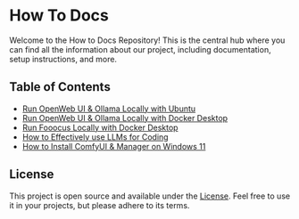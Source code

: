 # How To Docs

Welcome to the How to Docs Repository! This is the central hub where you can find all the information about our project, including documentation, setup instructions, and more.

## Table of Contents

- [Run OpenWeb UI & Ollama Locally with Ubuntu](open-webui-ollama.md)
- [Run OpenWeb UI & Ollama Locally with Docker Desktop](open-webui-ollama-docker.md)
- [Run Fooocus Locally with Docker Desktop](Fooocus.md)
- [How to Effectively use LLMs for Coding](how-to-effectively-use-llms-for-coding.md)
- [How to Install ComfyUI & Manager on Windows 11](how-to-install-comfyui-and-manager-windows.md)

  
## License

This project is open source and available under the [License](license.md). Feel free to use it in your projects, but please adhere to its terms.
